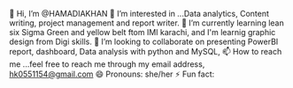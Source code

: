  👋 Hi, I’m @HAMADIAKHAN
 👀 I’m interested in ...Data analytics, Content writing, project management and report writer.
 🌱 I’m currently learning lean six Sigma Green and yellow belt ftom IMI karachi, and I'm learnig graphic design from Digi skills.
💞️ I’m looking to collaborate on presenting PowerBI report, dashboard, Data analysis with python and MySQL,
📫 How to reach me ...feel free to reach me through my email address, hk0551154@gmail.com
 😄 Pronouns: she/her
⚡ Fun fact: 

<!---
HAMADIAKHAN/HAMADIAKHAN is a ✨ special ✨ repository because its `README.md` (this file) appears on your GitHub profile.
You can click the Preview link to take a look at your changes.
--->
